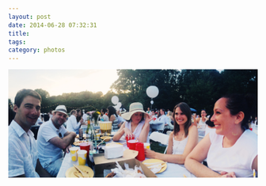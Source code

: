 ```yaml
---
layout: post
date: 2014-06-28 07:32:31
title: 
tags:
category: photos
---
```


![title](/assets/photoblog/pop-party-in-prospect-park.jpg)